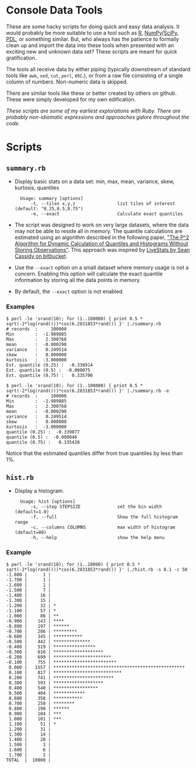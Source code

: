 Console Data Tools
==================

These are some hacky scripts for doing quick and easy data analysis.
It would probably be more suitable to use a tool such as [R][R],
[NumPy][NumPy]/[SciPy][SciPy], [PDL][PDL], or something similar. But,
who always has the patience to formally clean up and import the data
into these tools when presented with an exciting new and unknown data
set? These scripts are meant for quick gratification.

The tools all receive data by either piping (typically downstream of
standard tools like `awk`, `sed`, `cut`, `perl`, etc.), or from a raw
file consisting of a single column of numbers. Non-numeric data is
skipped.

There are similar tools like these or better created by others on
github. These were simply developed for my own edification.

*These scripts are some of my earliest explorations with Ruby. There are
probably non-idiomatic expressions and approaches galore throughout the
code.*


Scripts
=======

`summary.rb`
------------

* Display basic stats on a data set: min, max, mean, variance, skew,
  kurtosis, quantiles

        Usage: summary [options]
            -t, --tiles x,y,z                list tiles of interest (default: "0.25,0.5,0.75")
            -e, --exact                      Calculate exact quantiles

* The script was designed to work on very large datasets, where the data
  may not be able to reside all in memory. The quantile calculations are
  estimated using an algorithm described in the following paper, ["The P^2
  Algorithm for Dynamic Calculation of Quantiles and Histograms Without
  Storing Observations"][p2-algorithm]. This approach was inspired by
  [LiveStats by Sean Cassidy on bitbucket][livestats].

* Use the `--exact` option on a small dataset where memory usage is
  not a concern. Enabling this option will calculate the exact quantile
  information by storing all the data points in memory.

* By default, the `--exact` option is not enabled.

### Examples ###

    $ perl -le 'srand(10); for (1..100000) { print 0.5 * sqrt(-2*log(rand()))*cos(6.2831853*rand()) }' |./summary.rb
    # records  :     100000
    Min        :  -1.989885
    Max        :   2.300768
    mean       :  -0.000290
    variance   :   0.249514
    skew       :   0.000000
    kurtosis   :  -3.000000
    Est. quantile (0.25) :  -0.338914
    Est. quantile (0.5) :  -0.000075
    Est. quantile (0.75) :   0.335706

    $ perl -le 'srand(10); for (1..100000) { print 0.5 * sqrt(-2*log(rand()))*cos(6.2831853*rand()) }' |./summary.rb -e
    # records  :     100000
    Min        :  -1.989885
    Max        :   2.300768
    mean       :  -0.000290
    variance   :   0.249514
    skew       :   0.000000
    kurtosis   :  -3.000000
    quantile (0.25) :  -0.339077
    quantile (0.5) :  -0.000046
    quantile (0.75) :   0.335420

Notice that the estimated quantiles differ from true quantiles by less than 1%.

`hist.rb`
---------

* Display a histogram.

        Usage: hist [options]
            -s, --step STEPSIZE              set the bin width (default=1.0)
            -f, --full                       Show the full histogram range
            -c, --columns COLUMNS            max width of histogram (default=80)
            -h, --help                       show the help menu

### Example ###

    $ perl -le 'srand(10); for (1..10000) { print 0.5 * sqrt(-2*log(rand()))*cos(6.2831853*rand()) }' |./hist.rb -s 0.1 -c 50
    -1.800 |      1 |
    -1.700 |      1 |
    -1.600 |      1 |
    -1.500 |      7 |
    -1.400 |     16 |
    -1.300 |     15 |
    -1.200 |     32 | *
    -1.100 |     57 | *
    -1.000 |     86 | **
    -0.900 |    143 | ****
    -0.800 |    197 | ******
    -0.700 |    286 | *********
    -0.600 |    345 | ***********
    -0.500 |    442 | **************
    -0.400 |    519 | ****************
    -0.300 |    616 | *******************
    -0.200 |    699 | **********************
    -0.100 |    755 | ************************
     0.000 |   1557 | **************************************************
     0.100 |    817 | **************************
     0.200 |    741 | ***********************
     0.300 |    593 | *******************
     0.400 |    540 | *****************
     0.500 |    404 | ************
     0.600 |    358 | ***********
     0.700 |    250 | ********
     0.800 |    190 | ******
     0.900 |    104 | ***
     1.000 |    101 | ***
     1.100 |     51 | *
     1.200 |     31 |
     1.300 |     14 |
     1.400 |     20 |
     1.500 |      3 |
     1.600 |      6 |
     1.700 |      2 |
    TOTAL  |  10000 |

[R]: http://www.r-project.org
[NumPy]: http://www.numpy.org
[SciPy]: http://www.scipy.org
[PDL]: http://pdl.perl.org
[p2-algorithm]: http://www.cs.wustl.edu/~jain/papers/ftp/psqr.pdf
[livestats]: https://bitbucket.org/scassidy/livestats
